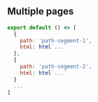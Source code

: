 ## Multiple pages

```js
export default () => [
  {
    path: 'path-segment-1',
    html: html`...`
  },
  {
    path: 'path-segment-2',
    html: html`...`
  }
  ...
]
```
